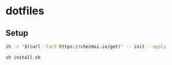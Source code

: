 # dotfiles

## Setup

```sh
sh -c "$(curl -fsLS https://chezmoi.io/get)" -- init --apply
```

```
sh install.sh
```
